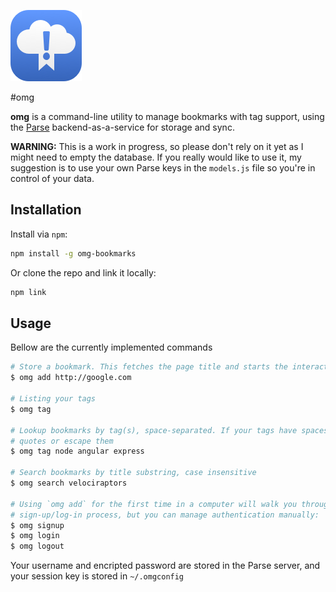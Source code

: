 ![logo](logo.png?raw=true)

#omg

__omg__ is a command-line utility to manage bookmarks with tag support, using the [Parse](http://parse.com) backend-as-a-service for storage and sync.


__WARNING:__ This is a work in progress, so please don't rely on it yet as I might need to empty the database. If you really would like to use it, my suggestion is to use your own Parse keys in the `models.js` file so you're in control of your data.

## Installation

Install via `npm`:
```bash
npm install -g omg-bookmarks
```

Or clone the repo and link it locally:
```bash
npm link
```

## Usage

Bellow are the currently implemented commands

```bash
# Store a bookmark. This fetches the page title and starts the interactive tagger
$ omg add http://google.com

# Listing your tags
$ omg tag

# Lookup bookmarks by tag(s), space-separated. If your tags have spaces, use
# quotes or escape them
$ omg tag node angular express

# Search bookmarks by title substring, case insensitive
$ omg search velociraptors

# Using `omg add` for the first time in a computer will walk you through the
# sign-up/log-in process, but you can manage authentication manually:
$ omg signup
$ omg login
$ omg logout
```

Your username and encripted password are stored in the Parse server, and your session key is stored in `~/.omgconfig`